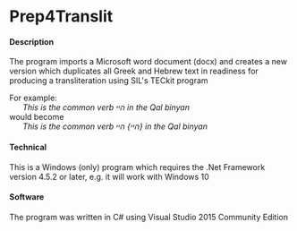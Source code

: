 # Prep4Translit
#### Description

The program imports a Microsoft word document (docx) and creates a new version which duplicates all Greek and Hebrew text in readiness for producing a transliteration using SIL's TECkit program

For example:    
*&nbsp;&nbsp;&nbsp;&nbsp;&nbsp;&nbsp;This is the common verb היי in the Qal binyan*       
would become    
*&nbsp;&nbsp;&nbsp;&nbsp;&nbsp;&nbsp;This is the common verb היי} היי} in the Qal binyan*
   
#### Technical

This is a Windows (only) program which requires the .Net Framework version 4.5.2 or later, e.g. it will work with Windows 10

#### Software

The program was written in C# using Visual Studio 2015 Community Edition
